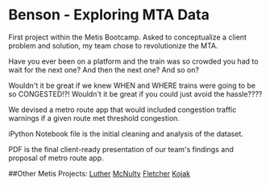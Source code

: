 # Benson - Exploring MTA Data

First project within the Metis Bootcamp. Asked to conceptualize a client problem and solution, my team chose to revolutionize the MTA. 

Have you ever been on a platform and the train was so crowded you had to wait for the next one? And then the next one? And so on?

Wouldn't it be great if we knew WHEN and WHERE trains were going to be so CONGESTED!?! Wouldn't it be great if you could just avoid the hassle????

We devised a metro route app that would included congestion traffic warnings if a given route met threshold congestion. 

iPython Notebook file is the initial cleaning and analysis of the dataset.

PDF is the final client-ready presentation of our team's findings and proposal of metro route app.

##Other Metis Projects:
[Luther](http://jessicafreaner.github.io/Luther/ "Exploring Movie Data")
[McNulty](http://jessicafreaner.github.io/McNulty/ "Exploring Heart Health Data")
[Fletcher](http://jessicafreaner.github.io/Fletcher/ "Exploring Data with NLP")
[Kojak](http://jessicafreaner.github.io/Kojak/ "Exploring NYC's Moving Populations")
